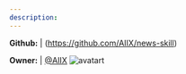 ```yaml
---
description: 
---
```



**Github:** | (https://github.com/AIIX/news-skill)

**Owner:** | [@AIIX](https://github.com/AIIX) ![avatart](https://avatars3.githubusercontent.com/u/19663666?v=4)

